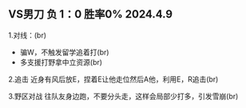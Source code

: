 VS男刀 负   1：0 胜率0% 2024.4.9
----
1.对线：(br)
* 骗W，不触发留学追着打(br)
* 多支援打野拿中立资源(br)

2.追击
近身有风后放E，捏着E让他走位然后A他，利用E，R追击(br)

3.野区对战
往队友身边跑，不要分头走，这样会局部少打多，引发雪崩(br)
